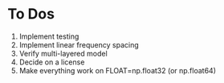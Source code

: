 # To Dos

1. Implement testing
2. Implement linear frequency spacing
3. Verify multi-layered model
4. Decide on a license
5. Make everything work on FLOAT=np.float32 (or np.float64)

